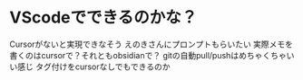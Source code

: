 # VScodeでできるのかな？
Cursorがないと実現できなそう
えのきさんにプロンプトもらいたい
実際メモを書くのはcursorで？それともobsidianで？
gitの自動pull/pushはめちゃくちゃいい感じ
タグ付けをcursorなしでもできるのか